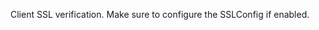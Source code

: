 Client SSL verification. Make sure to configure the SSLConfig if enabled.
<!-- verifySSL to be updated -->
